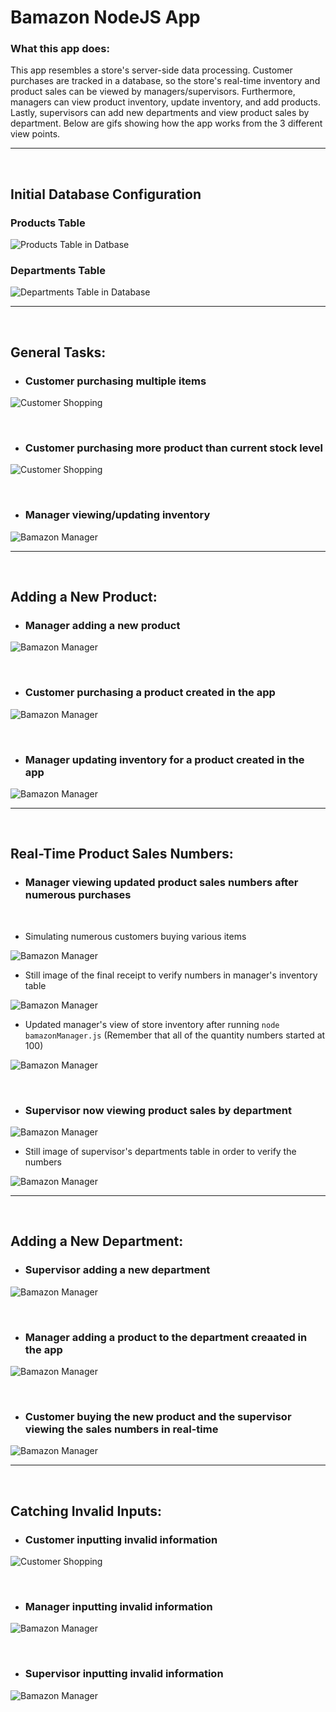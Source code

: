 # Bamazon NodeJS App

### What this app does:
This app resembles a store's server-side data processing. Customer purchases are tracked in a database, so the store's real-time inventory and product sales can be viewed by managers/supervisors. Furthermore, managers can view product inventory, update inventory, and add products. Lastly, supervisors can add new departments and view product sales by department. Below are gifs showing how the app works from the 3 different view points.

------------

&nbsp;

## Initial Database Configuration 

### Products Table 

![Products Table in Datbase](./images/fresh-products-table.png)

### Departments Table 

![Departments Table in Database](./images/fresh-departments-table.png)

---------

&nbsp;
&nbsp;

## General Tasks: 

- ### Customer purchasing multiple items

![Customer Shopping](./images/customer-base.gif)

&nbsp;

- ### Customer purchasing more product than current stock level

![Customer Shopping](./images/customer-out.gif)

&nbsp;

- ### Manager viewing/updating inventory

![Bamazon Manager](./images/manager-low-add.gif)

--------- 

&nbsp;
&nbsp;

## Adding a New Product: 

- ### Manager adding a new product

![Bamazon Manager](./images/manager-add-product.gif)

&nbsp;

- ### Customer purchasing a product created in the app

![Bamazon Manager](./images/customer-new-product.gif)

&nbsp;

- ### Manager updating inventory for a product created in the app

![Bamazon Manager](./images/manager-updating-new-product.gif)

--------- 

&nbsp;
&nbsp;

## Real-Time Product Sales Numbers: 

- ### Manager viewing updated product sales numbers after numerous purchases
&nbsp;

- Simulating numerous customers buying various items

![Bamazon Manager](./images/customer-shopping-spree.gif)

- Still image of the final receipt to verify numbers in manager's inventory table

![Bamazon Manager](./images/shopping-spree-receipt.png)

- Updated manager's view of store inventory after running `node bamazonManager.js` (Remember that all of the quantity numbers started at 100)

![Bamazon Manager](./images/updated-product-sales.png)

&nbsp;

- ### Supervisor now viewing product sales by department

![Bamazon Manager](./images/supervisor-base.gif)

- Still image of supervisor's departments table in order to verify the numbers

![Bamazon Manager](./images/dept-totals.png)

--------- 

&nbsp;
&nbsp;

## Adding a New Department: 

- ### Supervisor adding a new department

![Bamazon Manager](./images/supervisor-new-dept.gif)

&nbsp;

- ### Manager adding a product to the department creaated in the app

![Bamazon Manager](./images/manager-add-product-new-dept.gif)

&nbsp;

- ### Customer buying the new product and the supervisor viewing the sales numbers in real-time

![Bamazon Manager](./images/customer-to-supe-flow.gif)

--------- 

&nbsp;
&nbsp;

## Catching Invalid Inputs:

- ### Customer inputting invalid information

![Customer Shopping](./images/customer-invalid.gif)

&nbsp;

- ### Manager inputting invalid information

![Bamazon Manager](./images/manager-invalid.gif)

&nbsp;

- ### Supervisor inputting invalid information

![Bamazon Manager](./images/supervisor-invalid.gif)
